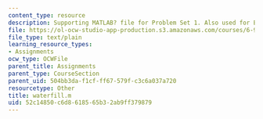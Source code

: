 ```yaml
---
content_type: resource
description: Supporting MATLAB? file for Problem Set 1. Also used for Exam 1.
file: https://ol-ocw-studio-app-production.s3.amazonaws.com/courses/6-973-communication-system-design-spring-2006/52c14850c6d8618565b32ab9ff379879_waterfill.m
file_type: text/plain
learning_resource_types:
- Assignments
ocw_type: OCWFile
parent_title: Assignments
parent_type: CourseSection
parent_uid: 504bb3da-f1cf-ff67-579f-c3c6a037a720
resourcetype: Other
title: waterfill.m
uid: 52c14850-c6d8-6185-65b3-2ab9ff379879
---
```

